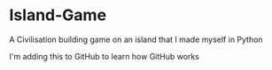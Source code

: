 # Island-Game
A Civilisation building game on an island that I made myself in Python

I'm adding this to GitHub to learn how GitHub works
